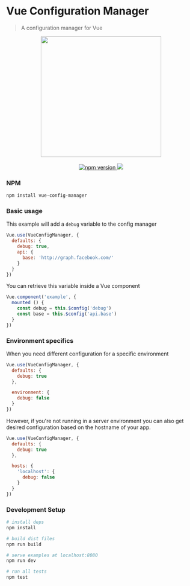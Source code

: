 # Vue Configuration Manager
> A configuration manager for Vue

<p align="center">
  <img src="http://i.imgur.com/o2edPcD.png" width="320" />
  <br><br>
  <a href="https://www.npmjs.com/package/vue-config-manager">
    <img src="https://img.shields.io/npm/v/vue-config-manager.svg" alt="npm version">
  </a>
  <a href="https://www.npmjs.com/package/vue-config-manager">
    <img src="https://img.shields.io/npm/dt/vue-config-manager.svg">
  </a>
</p>

### NPM
``` bash
npm install vue-config-manager
```

### Basic usage

This example will add a `debug` variable to the config manager

``` javascript
Vue.use(VueConfigManager, {
  defaults: {
    debug: true,
    api: {
      base: 'http://graph.facebook.com/'
    }
  }
})
```

You can retrieve this variable inside a Vue component

``` javascript
Vue.component('example', {
  mounted () {
    const debug = this.$config('debug')
    const base = this.$config('api.base')
  }
})
```

### Environment specifics

When you need different configuration for a specific environment

``` javascript
Vue.use(VueConfigManager, {
  defaults: {
    debug: true
  },

  environment: {
    debug: false
  }
})
```

However, if you're not running in a server environment you can also get desired configuration based on the hostname of your app.

``` javascript
Vue.use(VueConfigManager, {
  defaults: {
    debug: true
  },

  hosts: {
    'localhost': {
      debug: false
    }
  }
})
```

### Development Setup

``` bash
# install deps
npm install

# build dist files
npm run build

# serve examples at localhost:8080
npm run dev

# run all tests
npm test
```
